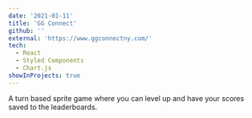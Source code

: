 ```yaml
---
date: '2021-01-11'
title: 'GG Connect'
github: ''
external: 'https://www.ggconnectny.com/'
tech:
  - React
  - Styled Components
  - Chart.js
showInProjects: true
---
```


A turn based sprite game where you can level up and have your scores saved to the leaderboards.
